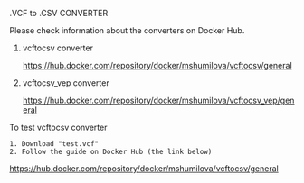 .VCF to .CSV CONVERTER

Please check information about the converters on Docker Hub.
1. vcftocsv converter
   
   https://hub.docker.com/repository/docker/mshumilova/vcftocsv/general
3. vcftocsv_vep converter
   
   https://hub.docker.com/repository/docker/mshumilova/vcftocsv_vep/general

To test vcftocsv converter
   
    1. Download "test.vcf"
    2. Follow the guide on Docker Hub (the link below)
   https://hub.docker.com/repository/docker/mshumilova/vcftocsv/general

    
   





